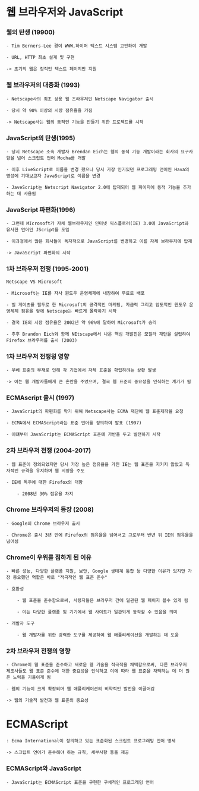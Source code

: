 # 웹 브라우저와 JavaScript

### 웹의 탄생 (19900)

    - Tim Berners-Lee 경이 WWW,하이퍼 텍스트 시스템 고안하여 개발

    - URL, HTTP 최초 설계 및 구현

    -> 초기의 웹은 정적인 텍스트 페이지만 지원

### 웹 브라우저의 대중화 (1993)

    - Netscape사의 최초 상용 웹 즈라우저인 Netscape Navigator 출시

    - 당시 약 90% 이상의 시장 점유율을 가짐

    -> Netscape사는 웹의 동적인 기능을 만들기 위한 프로젝트를 시작

### JavaScript의 탄생(1995)

    - 당시 Netscape 소속 개발자 Brendan Eich는 웹의 동적 기능 개발이라는 회사의 요구사항을 넘어 스크립트 언어 Mocha를 개발

    - 이후 LiveScript로 이름을 변경 했으나 당시 가장 인기있던 프로그래밍 언어인 Hava의 명성에 기대보고자 JavaScript로 이름을 변경

    - JaveScript는 Netscript Navigator 2.0에 탑재되어 웹 피이지에 동적 기능을 추가하는 데 사용됨

### JavaScript 파편화(1996)

    - 그런데 MIcrosoft가 자체 웹브라우저인 인터넷 익스플로러(IE) 3.0에 JavaScript와 유사한 언어인 JScript를 도입

    - 이과정에서 많은 회사들이 독자적으로 JavaScript를 변경하고 이를 자체 브라우저에 탑재

    -> JavaScript 파편화의 시작

### 1차 브라우저 전쟁 (1995-2001)

    Netscape VS Microsoft

    - Microsoft는 IE를 자사 원도우 운영체제에 내장하여 무료로 배포

    - 빌 게이츠를 필두로 한 Microsoft의 공격적인 마케팅, 자금력 그리고 압도적인 윈도우 운영체제 점유율 앞에 Netscape는 빠르게 몰락하기 시작

    - 결국 IE의 시장 점유율은 2002년 약 96%에 달하여 Microsoft가 승리

    - 추후 Brandon Eich와 함께 NEtscape에서 나온 핵심 개발진은 모질라 재단을 설립하여 Firefox 브라우저를 출시 (2003)

### 1차 브라우저 전쟁읭 영향

    - 우베 표준의 부재로 인해 각 기업에서 자체 표준을 확립하려는 상황 발생

    -> 이는 웹 개발자들에게 큰 혼란을 주었으며, 결국 웹 표준의 중요성을 인식하는 계기가 됨

### ECMAscript 출시 (1997)

    - JavaScript의 파편화를 막기 위해 Netscape사는 ECMA 재단에 웹 표준제작을 요청
    
    - ECMA에서 ECMAScript라는 표준 언어를 정의하여 발표 (1997)

    - 이떄부터 JavaScript는 ECMAScript 표준에 가반을 두고 발전하기 시작

### 2차 브라우저 전쟁 (2004-2017)

    - 웹 표준이 정의되었지만 당시 가장 높은 점유율을 가진 IE는 웹 표준을 지키지 않았고 독자적인 규격을 유지하며 웹 시장을 주도

    - IE에 독주에 대한 Firefox의 대항
    
        - 2008년 30% 점유율 차지

### Chrome 브라우저의 등장 (2008)

    - Google의 Chrome 브라우저 출시

    - Chrome은 출시 3년 만에 Firefox의 점유율을 넘어서고 그로부터 반년 뒤 IE의 점유율을 넘어섬

### Chrome이 우위를 점하게 된 이유

    - 빠른 성능, 다양한 플랫폼 지원, 보안, Google 생태계 통합 등 다양한 이유가 있지만 가장 중요했던 역할은 바로 "적극적인 웹 표준 준수"

    - 호환성

        - 웹 표준을 준수함으로써, 사용자들은 브라우저 간에 일관된 웹 페이지 볼수 있게 됨

        - 이는 다양한 플랫폼 및 기기에서 웹 사이트가 일관되게 동작할 수 있음을 의미
    
    - 개발자 도구

        - 웹 개발자를 위한 강력한 도구를 제공하여 웹 애플리케이션을 개발하는 데 도움

### 2차 브라우저 전쟁의 영향

    - Chrome이 웹 표준을 준수하고 새로운 웹 기술을 적극적을 채택함으로써, 다른 브라우저 제조사들도 웹 표준 준수에 대한 중요성을 인식하고 이에 따라 웹 표준을 채택하는 데 더 많은 노력을 기울이게 됨

    - 웹의 기능이 크게 확장되며 웹 애플리케이션의 비약적인 발전을 이끌어감

    -> 웹의 기술적 발전과 웹 표준의 중요성

# ECMAScript

    : Ecma International이 정의하고 있는 표준화된 스크립트 프로그래밍 언어 명세

    -> 스크립트 언어가 준수해야 하는 규칙, 세부사항 등을 제공

### ECMAScript와 JavaScript

    - JavaScript는 ECMAScript 표준을 구현한 구체적인 프로그래밍 언어

    